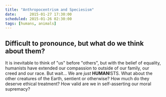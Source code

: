```yaml
---
title: "Anthropocentrism and Speciesism"
date:      2015-01-27 17:30:00
scheduled: 2015-01-26 02:30:00
tags: [humans, animals]
---
```

## Difficult to pronounce, but what do we think about them?

It is inevitable to think of "us" before "others", but with the belief of equality, humanists have extended our compassion to outside of our family, our creed and our race. But wait... We are *just* **HUMAN**ISTS. What about the other creatures of the Earth, sentient or otherwise? How much do they deserve ethical treatment? How valid are we in self-asserting our moral supremacy?
